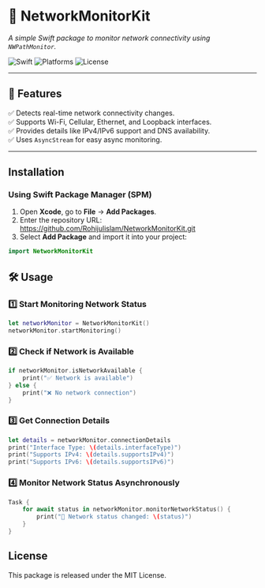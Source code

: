 # 📡 NetworkMonitorKit
*A simple Swift package to monitor network connectivity using `NWPathMonitor`.*  

![Swift](https://img.shields.io/badge/Swift-5.0-orange.svg)
![Platforms](https://img.shields.io/badge/platforms-iOS%20|%20macOS%20|%20visionOS%20|%20watchOS-blue)
![License](https://img.shields.io/badge/license-MIT-green)

---

## 📌 Features
✅ Detects real-time network connectivity changes.  
✅ Supports Wi-Fi, Cellular, Ethernet, and Loopback interfaces.  
✅ Provides details like IPv4/IPv6 support and DNS availability.  
✅ Uses `AsyncStream` for easy async monitoring.  

---

## Installation

### Using Swift Package Manager (SPM)
1. Open **Xcode**, go to **File** → **Add Packages**.  
2. Enter the repository URL: https://github.com/Rohijulislam/NetworkMonitorKit.git
3. Select **Add Package** and import it into your project:  
```swift
import NetworkMonitorKit
```
## 🛠️ Usage

### 1️⃣ Start Monitoring Network Status
```swift
let networkMonitor = NetworkMonitorKit()
networkMonitor.startMonitoring()
```

### 2️⃣ Check if Network is Available
```swift
if networkMonitor.isNetworkAvailable {
    print("✅ Network is available")
} else {
    print("❌ No network connection")
}
```

### 3️⃣ Get Connection Details
```swift
let details = networkMonitor.connectionDetails
print("Interface Type: \(details.interfaceType)")
print("Supports IPv4: \(details.supportsIPv4)")
print("Supports IPv6: \(details.supportsIPv6)")
```

### 4️⃣ Monitor Network Status Asynchronously
```swift
Task {
    for await status in networkMonitor.monitorNetworkStatus() {
        print("🔄 Network status changed: \(status)")
    }
}
```

## License
This package is released under the MIT License.

